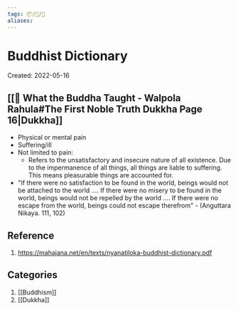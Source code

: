 ```yaml
---
tags: 📦/📝/📘
aliases:
---
```



# Buddhist Dictionary
Created: 2022-05-16

## [[📘 What the Buddha Taught - Walpola Rahula#The First Noble Truth Dukkha Page 16|Dukkha]]
- Physical or mental pain
- Suffering/ill
- Not limited to pain:
	- Refers to the unsatisfactory and insecure nature of all existence. Due to the impermanence of all things, all things are liable to suffering. This means pleasurable things are accounted for.
- "If there were no satisfaction to be found in the world, beings would not be attached to the world .... If there were no misery to be found in the world, beings would not be repelled by the world .... If there were no escape from the world, beings could not escape therefrom" - (Anguttara Nikaya. 111, 102)

## Reference
1. https://mahajana.net/en/texts/nyanatiloka-buddhist-dictionary.pdf

## Categories
1. [[Buddhism]]
2. [[Dukkha]]